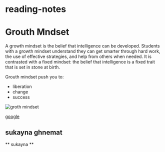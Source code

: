 # reading-notes

# Grouth Mndset

A growth mindset is the belief that intelligence can be developed. Students with a growth mindset understand they can get smarter through hard work, the use of effective strategies, and help from others when needed. It is contrasted with a fixed mindset: the belief that intelligence is a fixed trait that is set in stone at birth.


Grouth mindset push you to:
* liberation
* change
* success



![groth mindset](https://2.bp.blogspot.com/-ZmlEhG-Z-WY/WKMVr0G_WWI/AAAAAAAAAuA/3xQHTaq_V6U0ltyy_TSxDUR2OQ5P6ok-ACLcB/s1600/iceberg.PNG)

[google](https://en.wikipedia.org/wiki/Mindset)


## sukayna ghnemat

** sukayna **